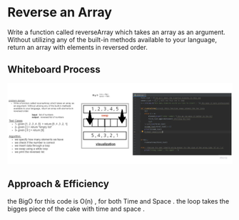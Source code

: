 # Reverse an Array

Write a function called reverseArray which takes an array as an argument. Without utilizing any of the built-in methods available to your language, return an array with elements in reversed order.

## Whiteboard Process

![image](whiteboard.jpg)

## Approach & Efficiency
the BigO for this code is O(n) , for both Time and Space .
the loop takes the bigges piece of the cake with time and space .